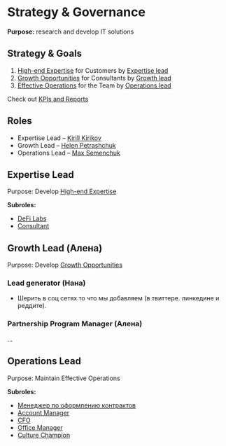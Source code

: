 # Strategy & Governance

**Purpose:** research and develop IT solutions

## Strategy & Goals

1. [High-end Expertise](expertise.md) for Customers by [Expertise lead](./#expertise-lead)
2. [Growth Opportunities](opportunities.md) for Consultants by [Growth lead](./#growth-lead)
3. [Effective Operations](http://docs.seductive-cloud.com/display/SP/Effective+Operations) for the Team by [Operations lead](./#operations-lead)

Check out [KPIs and Reports](https://docs.google.com/spreadsheets/d/1epM2aFnLFn3F1SnzkvQrVUzJeFgByMQJ7bi5uj2TBbE/edit#gid=274159345)

## Roles

* Expertise Lead – [Kirill Kirikov](../credentials-wip/kirill-kirikov.md)
* Growth Lead – [Helen Petrashchuk](../credentials-wip/helen-petrashchuk.md)
* Operations Lead – [Max Semenchuk](../credentials-wip/max-semenchuk.md)

## Expertise Lead

Purpose:  Develop [High-end Expertise](expertise.md)

**Subroles:**

* [DeFi Labs](https://app.glassfrog.com/roles/10097263)
* [Consultant](https://app.glassfrog.com/roles/10384074)

## Growth Lead \(Алена\)

Purpose: Develop [Growth Opportunities](opportunities.md) 

### Lead generator \(Нана\)

* Шерить в соц сетях то что мы добавляем \(в твиттере. линкедине и реддите\).

### Partnership Program Manager \(Алена\)

...

## Operations Lead

Purpose: Maintain Effective Operations

**Subroles:**

* [Менеджер по оформлению контрактов](https://app.glassfrog.com/roles/10939004)
* [Account Manager](https://app.glassfrog.com/roles/10057397)
* [CFO](https://app.glassfrog.com/roles/10051704)
* [Office Manager](https://app.glassfrog.com/roles/10051705)
* [Culture Champion](https://app.glassfrog.com/roles/10067175)

